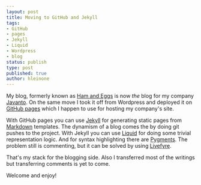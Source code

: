 ```yaml
---
layout: post
title: Moving to GitHub and Jekyll
tags: 
- GitHub
- pages
- Jekyll
- Liquid
- Wordpress
- blog
status: publish
type: post
published: true
author: hleinone
---
```


My blog, formerly known as [Ham and Eggs](http://hamandeggs.wordpress.com/) is now *the* blog for my company [Javanto](http://javanto.com). On the same move I took it off from Wordpress and deployed it on [GitHub pages](http://github.com/pages) which I happen to use for hosting my company's site.

With GitHub pages you can use [Jekyll](https://github.com/mojombo/jekyll) for generating static pages from [Markdown](http://daringfireball.net/projects/markdown/) templates. The dynamism of a blog comes the by doing git pushes to the project. With Jekyll you can use [Liquid](https://github.com/Shopify/liquid/wiki/Liquid-for-Designers) for doing some trivial representation logic. And for syntax highlighting there are [Pygments](http://pygments.org/). The problem still is commenting, but it can be solved by using [Livefyre](http://www.livefyre.com/).

That's my stack for the blogging side. Also I transferred most of the writings but transferring comments is yet to come.

Welcome and enjoy!
